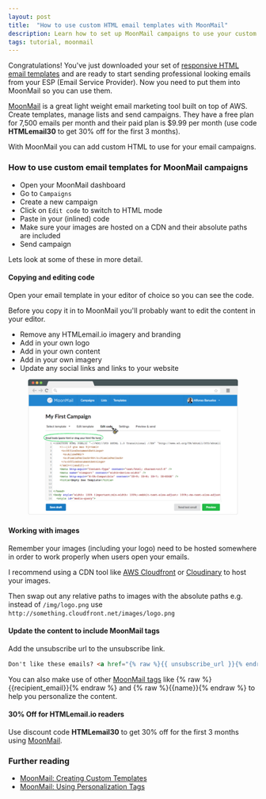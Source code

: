 ```yaml
---
layout: post
title:  "How to use custom HTML email templates with MoonMail"
description: Learn how to set up MoonMail campaigns to use your custom responsive HTML email templates
tags: tutorial, moonmail
---
```


Congratulations! You've just downloaded your set of [responsive HTML email templates](http://htmlemail.io) and are ready to start sending professional looking emails from your ESP (Email Service Provider). Now you need to put them into MoonMail so you can use them.

[MoonMail](https://moonmail.io/?utm_source=htmlemail&utm_medium=website) is a great light weight email marketing tool built on top of AWS. Create templates, manage lists and send campaigns. They have a free plan for 7,500 emails per month and their paid plan is $9.99 per month (use code **HTMLemail30** to get 30% off for the first 3 months).

With MoonMail you can add custom HTML to use for your email campaigns.

### How to use custom email templates for MoonMail campaigns

* Open your MoonMail dashboard
* Go to `Campaigns`
* Create a new campaign
* Click on `Edit code` to switch to HTML mode
* Paste in your (inlined) code
* Make sure your images are hosted on a CDN and their absolute paths are included
* Send campaign

Lets look at some of these in more detail.

#### Copying and editing code

Open your email template in your editor of choice so you can see the code. 

Before you copy it in to MoonMail you'll probably want to edit the content in your editor.

* Remove any HTMLemail.io imagery and branding
* Add in your own logo
* Add in your own content
* Add in your own imagery
* Update any social links and links to your website

<figure class="blog--image">
  <img src="/img/moonmail.png" alt="MoonMail" width="500">
</figure>

#### Working with images

Remember your images (including your logo) need to be hosted somewhere in order to work properly when users open your emails.

I recommend using a CDN tool like [AWS Cloudfront](https://aws.amazon.com/cloudfront/) or [Cloudinary](http://cloudinary.com/) to host your images.

Then swap out any relative paths to images with the absolute paths e.g. instead of `/img/logo.png` use `http://something.cloudfront.net/images/logo.png`

#### Update the content to include MoonMail tags

Add the unsubscribe url to the unsubscribe link.

```html
Don't like these emails? <a href="{% raw %}{{ unsubscribe_url }}{% endraw %}" style="text-decoration: underline; color: #999999; font-size: 12px; text-align: center;">Unsubscribe</a>
```

You can also make use of other [MoonMail tags](http://support.moonmail.io/the-platform/campaigns/using-personalization-tags) like {% raw %}{{recipient_email}}{% endraw %} and {% raw %}{{name}}{% endraw %} to help you personalize the content.

#### 30% Off for HTMLemail.io readers

Use discount code **HTMLemail30** to get 30% off for the first 3 months using [MoonMail](https://moonmail.io/?utm_source=htmlemail&utm_medium=website).

### Further reading

* [MoonMail: Creating Custom Templates](http://support.moonmail.io/the-platform/campaigns/creating-custom-templates)
* [MoonMail: Using Personalization Tags](http://support.moonmail.io/the-platform/campaigns/using-personalization-tags)


